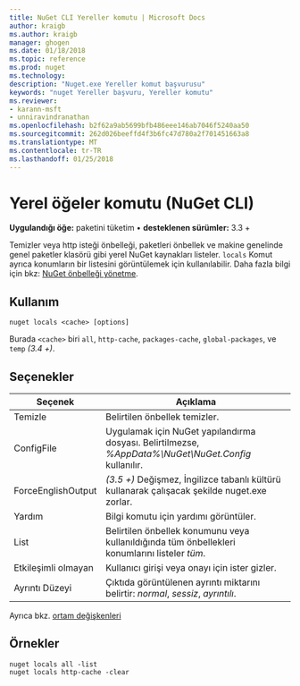 ```yaml
---
title: NuGet CLI Yereller komutu | Microsoft Docs
author: kraigb
ms.author: kraigb
manager: ghogen
ms.date: 01/18/2018
ms.topic: reference
ms.prod: nuget
ms.technology: 
description: "Nuget.exe Yereller komut başvurusu"
keywords: "nuget Yereller başvuru, Yereller komutu"
ms.reviewer:
- karann-msft
- unniravindranathan
ms.openlocfilehash: b2f62a9ab5699bfb486eee146ab7046f5240aa50
ms.sourcegitcommit: 262d026beeffd4f3b6fc47d780a2f701451663a8
ms.translationtype: MT
ms.contentlocale: tr-TR
ms.lasthandoff: 01/25/2018
---
```

# <a name="locals-command-nuget-cli"></a>Yerel öğeler komutu (NuGet CLI)

**Uygulandığı öğe:** paketini tüketim &bullet; **desteklenen sürümler:** 3.3 +

Temizler veya http isteği önbelleği, paketleri önbellek ve makine genelinde genel paketler klasörü gibi yerel NuGet kaynakları listeler. `locals` Komut ayrıca konumların bir listesini görüntülemek için kullanılabilir. Daha fazla bilgi için bkz: [NuGet önbelleği yönetme](../consume-packages/managing-the-nuget-cache.md).

## <a name="usage"></a>Kullanım

```cli
nuget locals <cache> [options]
```

Burada `<cache>` biri `all`, `http-cache`, `packages-cache`, `global-packages`, ve `temp` *(3.4 +)*.

## <a name="options"></a>Seçenekler

| Seçenek | Açıklama |
| --- | --- |
| Temizle | Belirtilen önbellek temizler. |
| ConfigFile | Uygulamak için NuGet yapılandırma dosyası. Belirtilmezse, *%AppData%\NuGet\NuGet.Config* kullanılır. |
| ForceEnglishOutput | *(3.5 +)*  Değişmez, İngilizce tabanlı kültürü kullanarak çalışacak şekilde nuget.exe zorlar. |
| Yardım | Bilgi komutu için yardımı görüntüler. |
| List | Belirtilen önbellek konumunu veya kullanıldığında tüm önbellekleri konumlarını listeler *tüm*. |
| Etkileşimli olmayan | Kullanıcı girişi veya onayı için ister gizler. |
| Ayrıntı Düzeyi | Çıktıda görüntülenen ayrıntı miktarını belirtir: *normal*, *sessiz*, *ayrıntılı*. |

Ayrıca bkz. [ortam değişkenleri](cli-ref-environment-variables.md)

## <a name="examples"></a>Örnekler

```cli
nuget locals all -list
nuget locals http-cache -clear
```
